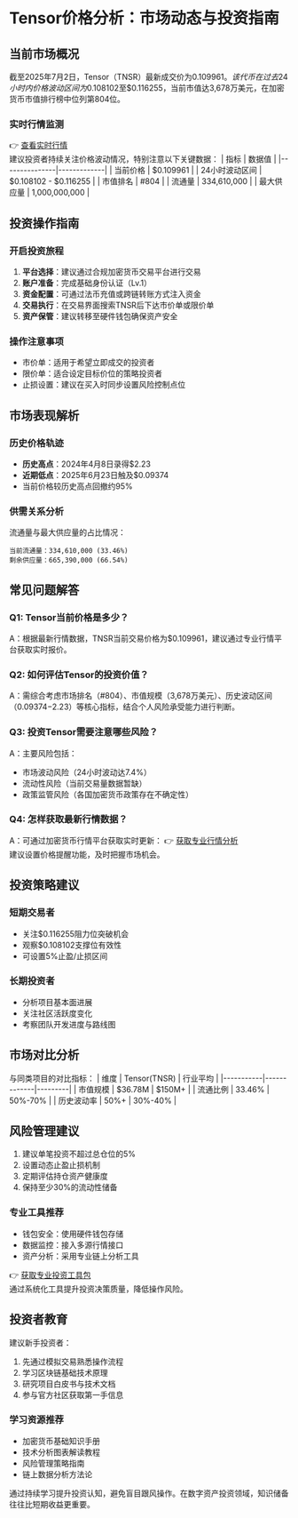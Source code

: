 # Tensor价格分析：市场动态与投资指南

## 当前市场概况
截至2025年7月2日，Tensor（TNSR）最新成交价为$0.109961。该代币在过去24小时内价格波动区间为$0.108102至$0.116255，当前市值达3,678万美元，在加密货币市值排行榜中位列第804位。

### 实时行情监测
👉 [查看实时行情](https://bit.ly/okx_welcome)  
建议投资者持续关注价格波动情况，特别注意以下关键数据：
| 指标          | 数据值        |
|---------------|-------------|
| 当前价格      | $0.109961   |
| 24小时波动区间 | $0.108102 - $0.116255 |
| 市值排名      | #804        |
| 流通量        | 334,610,000 |
| 最大供应量    | 1,000,000,000 |

## 投资操作指南
### 开启投资旅程
1. **平台选择**：建议通过合规加密货币交易平台进行交易
2. **账户准备**：完成基础身份认证（Lv.1）
3. **资金配置**：可通过法币充值或跨链转账方式注入资金
4. **交易执行**：在交易界面搜索TNSR后下达市价单或限价单
5. **资产保管**：建议转移至硬件钱包确保资产安全

### 操作注意事项
- 市价单：适用于希望立即成交的投资者
- 限价单：适合设定目标价位的策略投资者
- 止损设置：建议在买入时同步设置风险控制点位

## 市场表现解析
### 历史价格轨迹
- **历史高点**：2024年4月8日录得$2.23
- **近期低点**：2025年6月23日触及$0.09374
- 当前价格较历史高点回撤约95%

### 供需关系分析
流通量与最大供应量的占比情况：
```text
当前流通量：334,610,000 (33.46%)
剩余供应量：665,390,000 (66.54%)
```

## 常见问题解答
### Q1: Tensor当前价格是多少？
A：根据最新行情数据，TNSR当前交易价格为$0.109961，建议通过专业行情平台获取实时报价。

### Q2: 如何评估Tensor的投资价值？
A：需综合考虑市场排名（#804）、市值规模（3,678万美元）、历史波动区间（$0.09374-$2.23）等核心指标，结合个人风险承受能力进行判断。

### Q3: 投资Tensor需要注意哪些风险？
A：主要风险包括：
- 市场波动风险（24小时波动达7.4%）
- 流动性风险（当前交易量数据暂缺）
- 政策监管风险（各国加密货币政策存在不确定性）

### Q4: 怎样获取最新行情数据？
A：可通过加密货币行情平台获取实时更新：
👉 [获取专业行情分析](https://bit.ly/okx_welcome)  
建议设置价格提醒功能，及时把握市场机会。

## 投资策略建议
### 短期交易者
- 关注$0.116255阻力位突破机会
- 观察$0.108102支撑位有效性
- 可设置5%止盈/止损区间

### 长期投资者
- 分析项目基本面进展
- 关注社区活跃度变化
- 考察团队开发进度与路线图

## 市场对比分析
与同类项目的对比指标：
| 维度        | Tensor(TNSR) | 行业平均 |
|-----------|-------------|---------|
| 市值规模   | $36.78M     | $150M+  |
| 流通比例   | 33.46%      | 50%-70% |
| 历史波动率 | 50%+        | 30%-40% |

## 风险管理建议
1. 建议单笔投资不超过总仓位的5%
2. 设置动态止盈止损机制
3. 定期评估持仓资产健康度
4. 保持至少30%的流动性储备

### 专业工具推荐
- 钱包安全：使用硬件钱包存储
- 数据监控：接入多源行情接口
- 资产分析：采用专业链上分析工具

👉 [获取专业投资工具包](https://bit.ly/okx_welcome)  
通过系统化工具提升投资决策质量，降低操作风险。

## 投资者教育
建议新手投资者：
1. 先通过模拟交易熟悉操作流程
2. 学习区块链基础技术原理
3. 研究项目白皮书与技术文档
4. 参与官方社区获取第一手信息

### 学习资源推荐
- 加密货币基础知识手册
- 技术分析图表解读教程
- 风险管理策略指南
- 链上数据分析方法论

通过持续学习提升投资认知，避免盲目跟风操作。在数字资产投资领域，知识储备往往比短期收益更重要。
